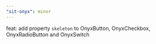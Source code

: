 ```yaml
---
"sit-onyx": minor
---
```


feat: add property `skeleton` to OnyxButton, OnyxCheckbox, OnyxRadioButton and OnyxSwitch
